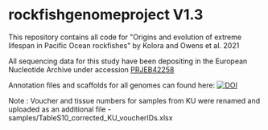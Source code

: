 # rockfishgenomeproject V1.3
This repository contains all code for "Origins and evolution of extreme lifespan in Pacific Ocean rockfishes" by Kolora and Owens et al. 2021

All sequencing data for this study have been depositing in the European Nucleotide Archive under accession [PRJEB42258](https://www.ebi.ac.uk/ena/browser/view/PRJEB42258?show=reads)

Annotation files and scaffolds for all genomes can found here: [![DOI](https://zenodo.org/badge/DOI/10.5281/zenodo.5534983.svg)](https://doi.org/10.5281/zenodo.5534983)

Note : Voucher and tissue numbers for samples from KU were renamed and uploaded as an additional file - samples/TableS10_corrected_KU_voucherIDs.xlsx
